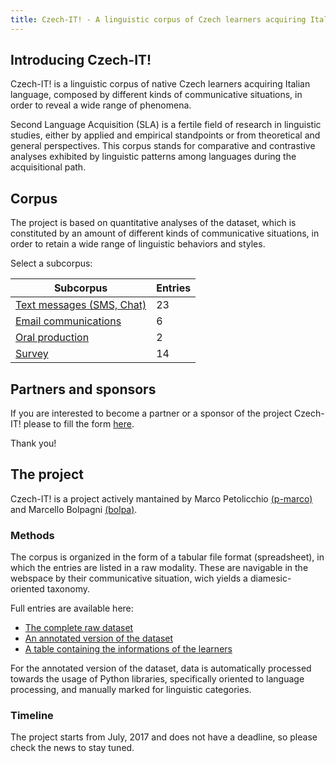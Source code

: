 ```yaml
---
title: Czech-IT! - A linguistic corpus of Czech learners acquiring Italian
---
```

## Introducing Czech-IT!
Czech-IT! is a linguistic corpus of native Czech learners acquiring Italian language, composed by different kinds of communicative situations, in order to reveal a wide range of phenomena.

Second Language Acquisition (SLA) is a fertile field of research in linguistic studies, either by applied and empirical standpoints or from theoretical and general perspectives. 
This corpus stands for comparative and contrastive analyses exhibited by linguistic patterns among languages during the acquisitional path.

## Corpus
The project is based on quantitative analyses of the dataset, which is constituted by an amount of different kinds of communicative situations, in order to retain a wide range of linguistic behaviors and styles.

Select a subcorpus:

| Subcorpus                                      | Entries                             |
|------------------------------------------------|-------------------------------------|
| [Text messages (SMS, Chat)](text-message)      | <span class="mono">23</span>        |
| [Email communications](email)                  | <span class="mono">6</span>         |
| [Oral production](audio)                       | <span class="mono">2</span>         |
| [Survey](survey)                               | <span class="mono">14</span>        |


## Partners and sponsors

If you are interested to become a partner or a sponsor of the project Czech-IT! please to fill the form [here](https://drive.google.com/open?id=12Oa7j5zeFsSEBfNJ7-YOR5ksud9_KfdQmyV_vRG5aSs).

Thank you!

## The project
Czech-IT! is a project actively mantained by Marco Petolicchio [(p-marco)](https://github.com/p-marco) and Marcello Bolpagni [(bolpa)](https://github.com/bolpa).

### Methods
The corpus is organized in the form of a tabular file format (spreadsheet), in which the entries are listed in a raw modality. These are navigable in the webspace by their communicative situation, wich yields a diamesic-oriented taxonomy.

Full entries are available here:
* [The complete raw dataset](https://github.com/Czech-IT/Czech-IT.github.io/blob/master/_data/dataset.csv)
* [An annotated version of the dataset](https://github.com/Czech-IT/Czech-IT.github.io/blob/master/_data/annotations-dataset.csv)
* [A table containing the informations of the learners](https://github.com/Czech-IT/Czech-IT.github.io/blob/master/_data/learners.csv)

For the annotated version of the dataset, data is automatically processed towards the usage of Python libraries, specifically oriented to language processing, and manually marked for linguistic categories.

### Timeline
The project starts from July, 2017 and does not have a deadline, so please check the news to stay tuned.

